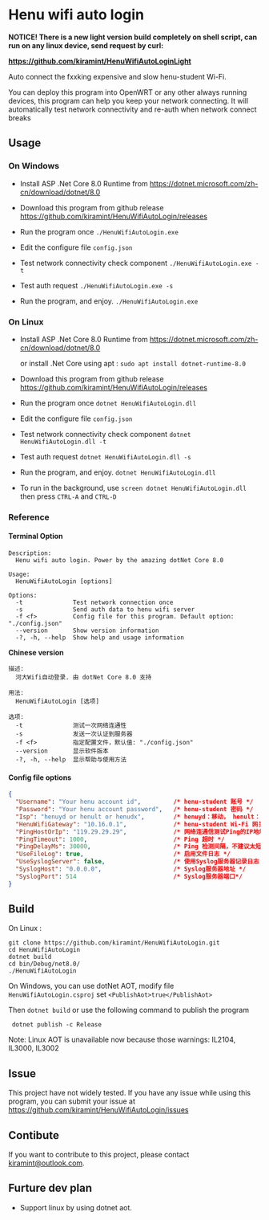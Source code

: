 ﻿# Henu wifi auto login

**NOTICE! There is a new light version build completely on shell script, can run on any linux device, send request by curl:**

**https://github.com/kiramint/HenuWifiAutoLoginLight**

Auto connect the fxxking expensive and slow henu-student Wi-Fi.

You can deploy this program into OpenWRT or any other always running devices, this program can help you keep your network connecting.
It will automatically test network connectivity and re-auth when network connect breaks

## Usage

### On Windows

* Install  ASP .Net Core 8.0 Runtime from https://dotnet.microsoft.com/zh-cn/download/dotnet/8.0

* Download this program from github release https://github.com/kiramint/HenuWifiAutoLogin/releases
* Run the program once `./HenuWifiAutoLogin.exe`
* Edit the configure file `config.json`
* Test network connectivity check component `./HenuWifiAutoLogin.exe -t`
* Test auth request `./HenuWifiAutoLogin.exe -s`
* Run the program, and enjoy. `./HenuWifiAutoLogin.exe`

### On Linux

* Install  ASP .Net Core 8.0 Runtime from https://dotnet.microsoft.com/zh-cn/download/dotnet/8.0

  or install .Net Core using apt :  `sudo apt install dotnet-runtime-8.0`

* Download this program from github release https://github.com/kiramint/HenuWifiAutoLogin/releases

* Run the program once `dotnet HenuWifiAutoLogin.dll`
* Edit the configure file `config.json`
* Test network connectivity check component `dotnet HenuWifiAutoLogin.dll -t`
* Test auth request `dotnet HenuWifiAutoLogin.dll -s`
* Run the program, and enjoy. `dotnet HenuWifiAutoLogin.dll`
* To run in the background, use `screen dotnet HenuWifiAutoLogin.dll` then press `CTRL-A` and `CTRL-D`

### Reference

#### Terminal Option

```shell
Description:
  Henu wifi auto login. Power by the amazing dotNet Core 8.0

Usage:
  HenuWifiAutoLogin [options]

Options:
  -t              Test network connection once
  -s              Send auth data to henu wifi server
  -f <f>          Config file for this program. Default option: "./config.json"
  --version       Show version information
  -?, -h, --help  Show help and usage information
```

**Chinese version**

```shell
描述:
  河大Wifi自动登录. 由 dotNet Core 8.0 支持

用法:
  HenuWifiAutoLogin [选项]

选项:
  -t              测试一次网络连通性
  -s              发送一次认证到服务器
  -f <f>          指定配置文件，默认值: "./config.json"
  --version       显示软件版本
  -?, -h, --help  显示帮助与使用方法
```

#### Config file options

```json
{
  "Username": "Your henu account id",         /* henu-student 账号 */
  "Password": "Your henu account password",   /* henu-student 密码 */
  "Isp": "henuyd or henult or henudx",        /* henuyd：移动， henult：联通， henudx：电信， henulocal：临时账号或其他*/
  "HenuWifiGateway": "10.16.0.1",             /* henu-student Wi-Fi 网关IP地址，用于确定网卡以及对应IP */
  "PingHostOrIp": "119.29.29.29",             /* 网络连通信测试Ping的IP地址或网址 */
  "PingTimeout": 1000,                        /* Ping 超时 */
  "PingDelayMs": 30000,                       /* Ping 检测间隔，不建议太短 */
  "UseFileLog": true,                         /* 启用文件日志 */
  "UseSyslogServer": false,                   /* 使用Syslog服务器记录日志 */
  "SyslogHost": "0.0.0.0",                    /* Syslog服务器地址 */
  "SyslogPort": 514                           /* Syslog服务器端口*/
}
```



## Build

On Linux :

```shell
git clone https://github.com/kiramint/HenuWifiAutoLogin.git
cd HenuWifiAutoLogin
dotnet build
cd bin/Debug/net8.0/
./HenuWifiAutoLogin
```

On Windows, you can use dotNet AOT, modify file `HenuWifiAutoLogin.csproj` set `<PublishAot>true</PublishAot>`

Then `dotnet build` or use the following command to publish the program

```shell
 dotnet publish -c Release
```

Note: Linux AOT is unavailable now because those warnings: IL2104, IL3000, IL3002

## Issue

This project have not widely tested. If you have any issue while using this program, 
you can submit your issue at https://github.com/kiramint/HenuWifiAutoLogin/issues

## Contibute

If you want to contribute to this project, please contact kiramint@outlook.com.

## Furture dev plan

* Support linux by using dotnet aot.
